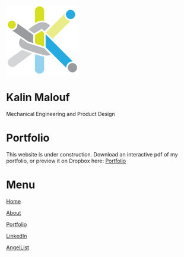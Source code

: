 ![Some text](/KOM_logo_dsmall.png)
# Kalin Malouf 
Mechanical Engineering and Product Design
# Portfolio
This website is under construction.
Download an interactive pdf of my portfolio, or preview it on Dropbox here:
[Portfolio](https://www.dropbox.com/s/u27k7oxzckr32je/Malouf_Portfolio_2017.pdf?dl=0)

# Menu

[ Home ](komalouf.github.io/portfolio)

[ About  ](komalouf.github.io/about)

[ Portfolio  ](https://www.dropbox.com/s/u27k7oxzckr32je/Malouf_Portfolio_2017.pdf?dl=0)

[ LinkedIn ](https://www.linkedin.com/in/kmalouf)

[ AngelList  ](https://angel.co/kalin-malouf)

